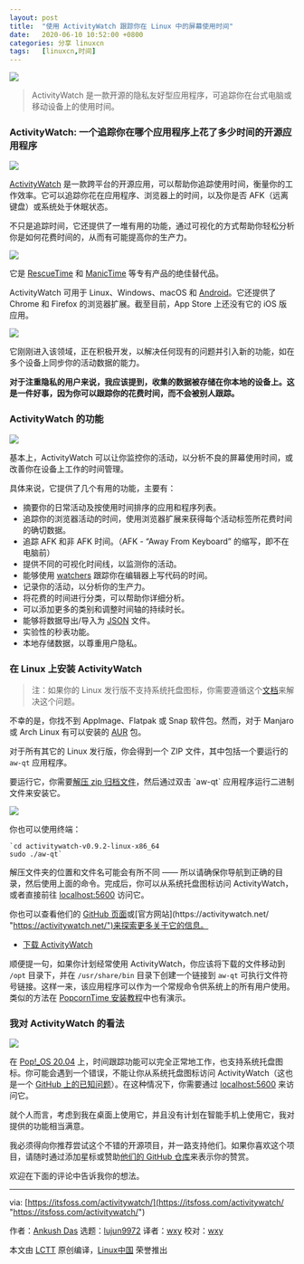 ```yaml
---
layout: post
title:	"使用 ActivityWatch 跟踪你在 Linux 中的屏幕使用时间"
date:	2020-06-10 10:52:00 +0800 
categories:	分享 linuxcn 
tags:	[linuxcn,时间]
---
```



![](/Asserts/Images/album/202006/10/104854yumcnhp8smmjxcht.jpg)



> 
> ActivityWatch 是一款开源的隐私友好型应用程序，可追踪你在台式电脑或移动设备上的使用时间。
> 
> 
> 


### ActivityWatch: 一个追踪你在哪个应用程序上花了多少时间的开源应用程序


![](/Asserts/Images/album/202006/10/105009xuwamuwsem1jnouu.png)


[ActivityWatch](https://activitywatch.net/ "https://activitywatch.net/") 是一款跨平台的开源应用，可以帮助你追踪使用时间，衡量你的工作效率。它可以追踪你花在应用程序、浏览器上的时间，以及你是否 AFK（远离键盘）或系统处于休眠状态。


不只是追踪时间，它还提供了一堆有用的功能，通过可视化的方式帮助你轻松分析你是如何花费时间的，从而有可能提高你的生产力。


![](/Asserts/Images/album/202006/10/105028d4r3t1r66z658s8f.jpg)


它是 [RescueTime](https://itsfoss.com/recommends/rescuetime/ "https://itsfoss.com/recommends/rescuetime/") 和 [ManicTime](https://www.manictime.com/ "https://www.manictime.com/") 等专有产品的绝佳替代品。


ActivityWatch 可用于 Linux、Windows、macOS 和 [Android](https://play.google.com/store/apps/details?id=net.activitywatch.android "https://play.google.com/store/apps/details?id=net.activitywatch.android")。它还提供了 Chrome 和 Firefox 的浏览器扩展。截至目前，App Store 上还没有它的 iOS 版应用。


![](/Asserts/Images/album/202006/10/105107noniagjd8i9d1v9j.jpg)


它刚刚进入该领域，正在积极开发，以解决任何现有的问题并引入新的功能，如在多个设备上同步你的活动数据的能力。


**对于注重隐私的用户来说，我应该提到，收集的数据被存储在你本地的设备上。这是一件好事，因为你可以跟踪你的花费时间，而不会被别人跟踪。**


### ActivityWatch 的功能


![](/Asserts/Images/album/202006/10/105124t45jsz4zirsiqhxp.jpg)


基本上，ActivityWatch 可以让你监控你的活动，以分析不良的屏幕使用时间，或改善你在设备上工作的时间管理。


具体来说，它提供了几个有用的功能，主要有：


* 摘要你的日常活动及按使用时间排序的应用和程序列表。
* 追踪你的浏览器活动的时间，使用浏览器扩展来获得每个活动标签所花费时间的确切数据。
* 追踪 AFK 和非 AFK 时间。（AFK - “Away From Keyboard” 的缩写，即不在电脑前）
* 提供不同的可视化时间线，以监测你的活动。
* 能够使用 [watchers](https://docs.activitywatch.net/en/latest/watchers.html "https://docs.activitywatch.net/en/latest/watchers.html") 跟踪你在编辑器上写代码的时间。
* 记录你的活动，以分析你的生产力。
* 将花费的时间进行分类，可以帮助你详细分析。
* 可以添加更多的类别和调整时间轴的持续时长。
* 能够将数据导出/导入为 [JSON](https://en.wikipedia.org/wiki/JSON "https://en.wikipedia.org/wiki/JSON") 文件。
* 实验性的秒表功能。
* 本地存储数据，以尊重用户隐私。


### 在 Linux 上安装 ActivityWatch



> 
> 注：如果你的 Linux 发行版不支持系统托盘图标，你需要遵循这个[文档](https://docs.activitywatch.net/en/latest/getting-started.html "https://docs.activitywatch.net/en/latest/getting-started.html")来解决这个问题。
> 
> 
> 


不幸的是，你找不到 AppImage、Flatpak 或 Snap 软件包。然而，对于 Manjaro 或 Arch Linux 有可以安装的 [AUR](https://aur.archlinux.org/packages/activitywatch-bin/ "https://aur.archlinux.org/packages/activitywatch-bin/") 包。


对于所有其它的 Linux 发行版，你会得到一个 ZIP 文件，其中包括一个要运行的 `aw-qt` 应用程序。


要运行它，你需要[解压 zip 归档文件](https://itsfoss.com/unzip-linux/ "https://itsfoss.com/unzip-linux/")，然后通过双击 `aw-qt` 应用程序运行二进制文件来安装它。


![](/Asserts/Images/album/202006/10/105144y311e803pnq3cqau.jpg)


你也可以使用终端：



```
`cd activitywatch-v0.9.2-linux-x86_64
sudo ./aw-qt`
```

解压文件夹的位置和文件名可能会有所不同 —— 所以请确保你导航到正确的目录，然后使用上面的命令。完成后，你可以从系统托盘图标访问 ActivityWatch，或者直接前往 [localhost:5600](https://itsfoss.com/activitywatch/5600 "https://itsfoss.com/activitywatch/5600") 访问它。


你也可以查看他们的 [GitHub 页面](https://github.com/ActivityWatch "https://github.com/ActivityWatch")或[官方网站](https://activitywatch.net/ "https://activitywatch.net/")来探索更多关于它的信息。


* [下载 ActivityWatch](https://activitywatch.net/ "https://activitywatch.net/")


顺便提一句，如果你计划经常使用 ActivityWatch，你应该将下载的文件移动到 `/opt` 目录下，并在 `/usr/share/bin` 目录下创建一个链接到 `aw-qt` 可执行文件符号链接。这样一来，该应用程序可以作为一个常规命令供系统上的所有用户使用。类似的方法在 [PopcornTime 安装教程](https://itsfoss.com/popcorn-time-ubuntu-linux/ "https://itsfoss.com/popcorn-time-ubuntu-linux/")中也有演示。


### 我对 ActivityWatch 的看法


![](/Asserts/Images/album/202006/10/105206it9gjtpcngcj9kci.jpg)


在 [Pop!\_OS 20.04](https://itsfoss.com/pop-os-20-04-review/ "https://itsfoss.com/pop-os-20-04-review/") 上，时间跟踪功能可以完全正常地工作，也支持系统托盘图标。你可能会遇到一个错误，不能让你从系统托盘图标访问 ActivityWatch（这也是一个 [GitHub 上的已知问题](https://github.com/ActivityWatch/activitywatch/issues/208 "https://github.com/ActivityWatch/activitywatch/issues/208")）。在这种情况下，你需要通过 [localhost:5600](https://itsfoss.com/activitywatch/5600 "https://itsfoss.com/activitywatch/5600") 来访问它。


就个人而言，考虑到我在桌面上使用它，并且没有计划在智能手机上使用它，我对提供的功能相当满意。


我必须得向你推荐尝试这个不错的开源项目，并一路支持他们。如果你喜欢这个项目，请随时通过添加星标或赞助[他们的 GitHub 仓库](https://github.com/ActivityWatch/activitywatch "https://github.com/ActivityWatch/activitywatch")来表示你的赞赏。


欢迎在下面的评论中告诉我你的想法。




---


via: [https://itsfoss.com/activitywatch/](https://itsfoss.com/activitywatch/ "https://itsfoss.com/activitywatch/")


作者：[Ankush Das](https://itsfoss.com/author/ankush/ "https://itsfoss.com/author/ankush/") 选题：[lujun9972](https://github.com/lujun9972 "https://github.com/lujun9972") 译者：[wxy](https://github.com/wxy "https://github.com/wxy") 校对：[wxy](https://github.com/wxy "https://github.com/wxy")


本文由 [LCTT](https://github.com/LCTT/TranslateProject "https://github.com/LCTT/TranslateProject") 原创编译，[Linux中国](https://linux.cn/ "https://linux.cn/") 荣誉推出
